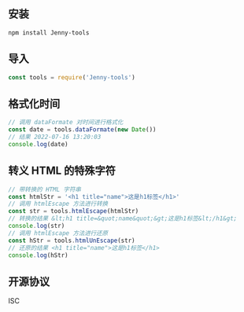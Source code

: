 ## 安装
```
npm install Jenny-tools
```


## 导入
```js
const tools = require('Jenny-tools')
```


## 格式化时间
```js
// 调用 dataFormate 对时间进行格式化
const date = tools.dataFormate(new Date())
// 结果 2022-07-16 13:20:03
console.log(date)
```


## 转义 HTML 的特殊字符
```js
// 带转换的 HTML 字符串
const htmlStr = '<h1 title="name">这是h1标签</h1>'
// 调用 htmlEscape 方法进行转换
const str = tools.htmlEscape(htmlStr)
// 转换的结果 &lt;h1 title=&quot;name&quot;&gt;这是h1标签&lt;/h1&gt;
console.log(str)
// 调用 htmlEscape 方法进行还原
const hStr = tools.htmlUnEscape(str)
// 还原的结果 <h1 title="name">这是h1标签</h1>
console.log(hStr)

```

## 开源协议

ISC